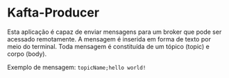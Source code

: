 # Kafta-Producer

Esta aplicação é capaz de enviar mensagens para um broker que pode ser acessado remotamente. A 
mensagem é inserida em forma de texto por meio do terminal. Toda mensagem é constituída de 
um tópico (topic) e corpo (body).

Exemplo de mensagem: `topicName;hello world!`